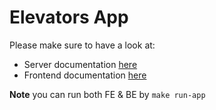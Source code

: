 # Elevators App

Please make sure to have a look at:

- Server documentation [here](./server/README)
- Frontend documentation [here](./frontend/README.md)

**Note** you can run both FE & BE by `make run-app`
